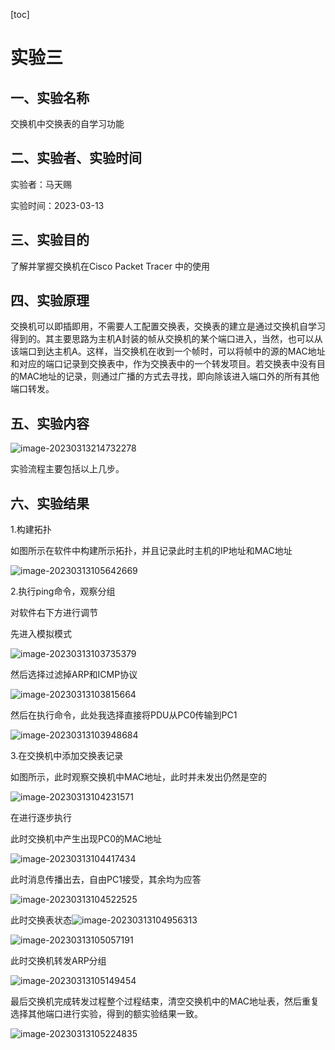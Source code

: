 [toc]

# 实验三

## 一、实验名称

交换机中交换表的自学习功能

## 二、实验者、实验时间

实验者：马天赐

实验时间：2023-03-13

## 三、实验目的

了解并掌握交换机在Cisco Packet Tracer 中的使用

## 四、实验原理

交换机可以即插即用，不需要人工配置交换表，交换表的建立是通过交换机自学习得到的。其主要思路为主机A封装的帧从交换机的某个端口进入，当然，也可以从该端口到达主机A。这样，当交换机在收到一个帧时，可以将帧中的源的MAC地址和对应的端口记录到交换表中，作为交换表中的一个转发项目。若交换表中没有目的MAC地址的记录，则通过广播的方式去寻找，即向除该进入端口外的所有其他端口转发。

## 五、实验内容

![image-20230313214732278](https://mtc-typora.oss-cn-shanghai.aliyuncs.com/deskTop/image-20230313214732278.png)

实验流程主要包括以上几步。

## 六、实验结果

1.构建拓扑

如图所示在软件中构建所示拓扑，并且记录此时主机的IP地址和MAC地址



![image-20230313105642669](https://mtc-typora.oss-cn-shanghai.aliyuncs.com/deskTop/image-20230313105642669.png)

2.执行ping命令，观察分组

对软件右下方进行调节

先进入模拟模式

![image-20230313103735379](https://mtc-typora.oss-cn-shanghai.aliyuncs.com/deskTop/image-20230313103735379.png)

然后选择过滤掉ARP和ICMP协议



![image-20230313103815664](https://mtc-typora.oss-cn-shanghai.aliyuncs.com/deskTop/image-20230313103815664.png)

然后在执行命令，此处我选择直接将PDU从PC0传输到PC1

![image-20230313103948684](https://mtc-typora.oss-cn-shanghai.aliyuncs.com/deskTop/image-20230313103948684.png)

3.在交换机中添加交换表记录

如图所示，此时观察交换机中MAC地址，此时并未发出仍然是空的

![image-20230313104231571](https://mtc-typora.oss-cn-shanghai.aliyuncs.com/deskTop/image-20230313104231571.png)

在进行逐步执行

此时交换机中产生出现PC0的MAC地址



![image-20230313104417434](https://mtc-typora.oss-cn-shanghai.aliyuncs.com/deskTop/image-20230313104417434.png)

此时消息传播出去，自由PC1接受，其余均为应答

![image-20230313104522525](https://mtc-typora.oss-cn-shanghai.aliyuncs.com/deskTop/image-20230313104522525.png)



此时交换表状态![image-20230313104956313](https://mtc-typora.oss-cn-shanghai.aliyuncs.com/deskTop/image-20230313104956313.png)



![image-20230313105057191](https://mtc-typora.oss-cn-shanghai.aliyuncs.com/deskTop/image-20230313105057191.png)

此时交换机转发ARP分组

![image-20230313105149454](https://mtc-typora.oss-cn-shanghai.aliyuncs.com/deskTop/image-20230313105149454.png)

最后交换机完成转发过程整个过程结束，清空交换机中的MAC地址表，然后重复选择其他端口进行实验，得到的额实验结果一致。

![image-20230313105224835](https://mtc-typora.oss-cn-shanghai.aliyuncs.com/deskTop/image-20230313105224835.png)

